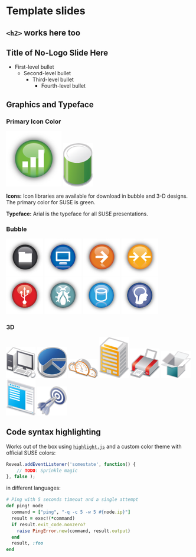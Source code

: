 <!-- .slide: data-state="section-break" id="template-slides" -->
# Template slides
## `<h2>` works here too


<!-- .slide: data-state="normal" id="nested-lists" -->
## Title of No-Logo Slide Here

*   First-level bullet
    *   Second-level bullet
        *   Third-level bullet
            *   Fourth-level bullet


<!-- .slide: data-state="normal" id="graphics-and-typeface" -->
## Graphics and Typeface

<div class="slide-section">
    <h3> Primary Icon Color </h3>
    <img src="images/SUSE/bars.png" style="width: 150px;" />
    <img src="images/SUSE/disk.png" style="width:  80px;" />
    <div class="icons-typeface">
        <p>
            <b>Icons:</b> Icon libraries are available for download in
            bubble and 3-D designs. The primary color for SUSE is
            green.
        </p>
        <p>
            <b>Typeface:</b> Arial is the typeface for all SUSE
            presentations.
        </p>
    </div>
</div>
<div class="slide-section">
    <h3> Bubble </h3>
    <img src="images/SUSE/folder.png" style="width:  100px;" />
    <img src="images/SUSE/computer.png" style="width:  100px;" />
    <img src="images/SUSE/right-arrow.png" style="width:  100px;" />
    <img src="images/SUSE/squeeze-arrows.png" style="width:  100px;" />
    <img src="images/SUSE/USB.png" style="width:  100px;" />
    <img src="images/SUSE/bug.png" style="width:  100px;" />
    <img src="images/SUSE/cylinder.png" style="width:  100px;" />
    <img src="images/SUSE/brain.png" style="width:  100px;" />
</div>
<div class="slide-section">
    <h3> 3D </h3>
    <img src="images/SUSE/desktop-computer.png" style="width:  80px;" />
    <img src="images/SUSE/pie.png" style="width:  80px;" />
    <img src="images/SUSE/meters.png" style="width:  80px;" />
    <img src="images/SUSE/office.png" style="width:  80px;" />
    <img src="images/SUSE/printer.png" style="width:  80px;" />
    <img src="images/SUSE/box.png" style="width:  80px;" />
    <img src="images/SUSE/app-window.png" style="width:  80px;" />
    <img src="images/SUSE/darts.png" style="width:  80px;" />
</div>


<!-- .slide: data-state="normal" id="syntax-highlighting" -->
## Code syntax highlighting

Works out of the box using [`highlight.js`](https://highlightjs.org/)
and a custom color theme with official SUSE colors:

```js
Reveal.addEventListener('somestate', function() {
    // TODO: Sprinkle magic
}, false );
```

in different languages:

```ruby
# Ping with 5 seconds timeout and a single attempt
def ping! node
  command = ["ping", "-q -c 5 -w 5 #{node.ip}"]
  result = exec!(*command)
  if result.exit_code.nonzero?
    raise PingError.new(command, result.output)
  end
  result, :foo
end
```
